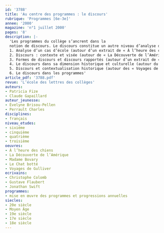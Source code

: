 ```yaml
---
id: '3788'
title: 'Au centre des programmes : le discours'
rubrique: 'Programmes [6e-3e]'
annee: '2000'
magazine: 'n°1 juillet 2000'
pages: '8'
description: |-
  'Les programmes du collège s’ancrent dans la
  notion de discours. Le discours constitue un autre niveau d’analyse des faits de langue. À la notion de phrase et de texte s’ajoute celle de contexte, qui prend en charge les conditions de production, de réception et d’interprétation. À ce nouveau niveau d’analyse correspondent, bien entendu, de nouveaux outils linguistiques, un nouveau métalangage. Aussi, cet article propose-t-il, dans un premier temps et à partir de la présentation d’un cas d’école, de faire émerger quelques-uns de ces outils pour montrer leur pertinence dans l’élaboration du sens. Il fournit ensuite des exemples apportant des éclairages sur quelques-uns des aspects spécifiques du discours et termine, en guise de synthèse, par un retour sur les textes des nouveaux programmes du français au collège, qui constituent, avec leurs livrets d’accompagnement, d’excellents outils didactiques et pédagogiques de référence.
  1. Analyse d’un cas d’école (autour d’un extrait de « À l’heure des chiens », d’Évelyne Brisou-Pellen)
  2. Discours : contexte et visée (autour de « La Découverte de l’Amérique », de Christophe Colomb)
  3. Formes de discours et discours rapportés (autour d’un extrait de « Madame Bovary », de Gustave Flaubert)
  4. Le discours dans sa dimension historique et culturelle (autour du conte du « Chat botté », de Charles Perrault)
  5. Discours et contextualisation historique (autour des « Voyages de Gulliver », de Jonathan Swift)
  6. Le discours dans les programmes'
article_pdf: '3788.pdf'
revue: 'L’école des lettres des collèges'
auteurs:
- Patricia Fize
- Claude Gapaillard
auteur_jeunesse:
- Évelyne Brisou-Pellen
- Perrault Charles
disciplines:
- français
niveau_etudes:
- sixième
- cinquième
- quatrième
- troisième
oeuvres:
- À l’heure des chiens
- La Découverte de l’Amérique
- Madame Bovary
- Le Chat botté
- Voyages de Gulliver
ecrivains:
- Christophe Colomb
- Gustave Flaubert
- Jonathan Swift
programmes:
- mise en œuvre des programmes et progressions annuelles
siecles:
- 20e siècle
- Moyen Âge
- 19e siècle
- 17e siècle
- 18e siècle
---
```

